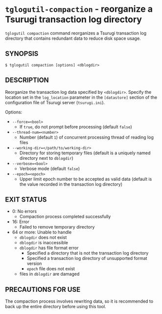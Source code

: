 # `tglogutil-compaction` - reorganize a Tsurugi transaction log directory

`tglogutil compaction` command reorganizes a Tsurugi transaction log directory that contains redundant data to reduce disk space usage.

## SYNOPSIS

```
$ tglogutil compaction [options] <dblogdir>
```

## DESCRIPTION

Reorganize the transaction log data specified by `<dblogdir>`.
Specify the location set in the `log_location` parameter in the `[datastore]` section of the configuration file of Tsurugi server (`tsurugi.ini`).

Options:
* `--force=<bool>`
    * If `true`, do not prompt before processing (default `false`)
* `--thread-num=<number>`
    * Number (default `1`) of concurrent processing thread of reading log files
* `--working-dir=</path/to/working-dir>`
    * Directory for storing temporary files (default is a uniquely named directory next to `dblogdir`)
* `--verbose=<bool>`
    * Verbose mode (default `false`)
* `--epoch=<epoch>`
    * Upper limit epoch number to be accepted as valid data (default is the value recorded in the transaction log directory)

## EXIT STATUS

* 0: No errors
    * Compaction process completed successfully
* 16: Error
    * Failed to remove temporary directory
* 64 or more: Unable to handle
    * `dblogdir` does not exist
    * `dblogdir` is inaccessible
    * `dblogdir` has file format error
        * Specified a directory that is not the transaction log directory
        * Specified a transaction log directory of unsupported format version
        * `epoch` file does not exist
    * files in `dblogdir` are damaged

## PRECAUTIONS FOR USE

The compaction process involves rewriting data, so it is recommended to back up the entire directory before using this tool.
